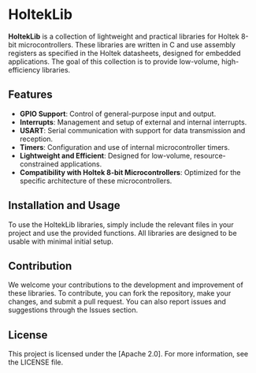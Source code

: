 # HoltekLib

**HoltekLib** is a collection of lightweight and practical libraries for Holtek 8-bit microcontrollers. These libraries are written in C and use assembly registers as specified in the Holtek datasheets, designed for embedded applications. The goal of this collection is to provide low-volume, high-efficiency libraries.

## Features

- **GPIO Support**: Control of general-purpose input and output.
- **Interrupts**: Management and setup of external and internal interrupts.
- **USART**: Serial communication with support for data transmission and reception.
- **Timers**: Configuration and use of internal microcontroller timers.
- **Lightweight and Efficient**: Designed for low-volume, resource-constrained applications.
- **Compatibility with Holtek 8-bit Microcontrollers**: Optimized for the specific architecture of these microcontrollers.

## Installation and Usage

To use the HoltekLib libraries, simply include the relevant files in your project and use the provided functions. All libraries are designed to be usable with minimal initial setup.

## Contribution

We welcome your contributions to the development and improvement of these libraries. To contribute, you can fork the repository, make your changes, and submit a pull request. You can also report issues and suggestions through the Issues section.

## License

This project is licensed under the [Apache 2.0]. For more information, see the LICENSE file.
